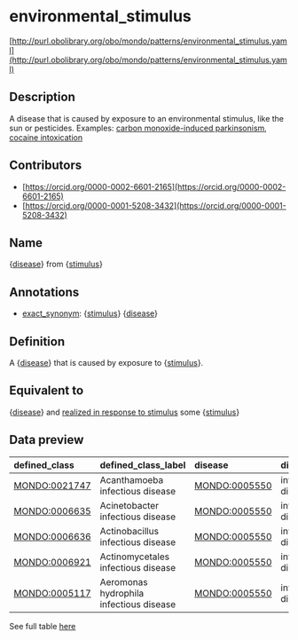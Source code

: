 # environmental_stimulus 

[http://purl.obolibrary.org/obo/mondo/patterns/environmental_stimulus.yaml](http://purl.obolibrary.org/obo/mondo/patterns/environmental_stimulus.yaml)
## Description 

A disease that is caused by exposure to an environmental stimulus, like the sun or pesticides.  Examples: [carbon monoxide-induced parkinsonism](http://purl.obolibrary.org/obo/MONDO_0017639), [cocaine intoxication](http://purl.obolibrary.org/obo/MONDO_0019544)
## Contributors 
* [https://orcid.org/0000-0002-6601-2165](https://orcid.org/0000-0002-6601-2165) 
* [https://orcid.org/0000-0001-5208-3432](https://orcid.org/0000-0001-5208-3432) 
## Name 

{[disease](http://purl.obolibrary.org/obo/MONDO_0000001)} from {[stimulus](http://purl.obolibrary.org/obo/BFO_0000040)}

## Annotations 

* [exact_synonym](http://www.geneontology.org/formats/oboInOwl#hasExactSynonym): {[stimulus](http://purl.obolibrary.org/obo/BFO_0000040)} {[disease](http://purl.obolibrary.org/obo/MONDO_0000001)}

## Definition 

A {[disease](http://purl.obolibrary.org/obo/MONDO_0000001)} that is caused by exposure to {[stimulus](http://purl.obolibrary.org/obo/BFO_0000040)}.

## Equivalent to 

{[disease](http://purl.obolibrary.org/obo/MONDO_0000001)} and [realized in response to stimulus](http://purl.obolibrary.org/obo/RO_0004028) some {[stimulus](http://purl.obolibrary.org/obo/BFO_0000040)}

## Data preview 
| defined_class                                | defined_class_label                     | disease                                      | disease_label      | stimulus                                      | stimulus_label       |
|:---------------------------------------------|:----------------------------------------|:---------------------------------------------|:-------------------|:----------------------------------------------|:---------------------|
| [MONDO:0021747](http://purl.obolibrary.org/obo/MONDO_0021747) | Acanthamoeba infectious disease         | [MONDO:0005550](http://purl.obolibrary.org/obo/MONDO_0005550) | infectious disease | [NCBITaxon:5754](http://purl.obolibrary.org/obo/NCBITaxon_5754) | Acanthamoeba         |
| [MONDO:0006635](http://purl.obolibrary.org/obo/MONDO_0006635) | Acinetobacter infectious disease        | [MONDO:0005550](http://purl.obolibrary.org/obo/MONDO_0005550) | infectious disease | [NCBITaxon:469](http://purl.obolibrary.org/obo/NCBITaxon_469)  | Acinetobacter        |
| [MONDO:0006636](http://purl.obolibrary.org/obo/MONDO_0006636) | Actinobacillus infectious disease       | [MONDO:0005550](http://purl.obolibrary.org/obo/MONDO_0005550) | infectious disease | [NCBITaxon:713](http://purl.obolibrary.org/obo/NCBITaxon_713)  | Actinobacillus       |
| [MONDO:0006921](http://purl.obolibrary.org/obo/MONDO_0006921) | Actinomycetales infectious disease      | [MONDO:0005550](http://purl.obolibrary.org/obo/MONDO_0005550) | infectious disease | [NCBITaxon:2037](http://purl.obolibrary.org/obo/NCBITaxon_2037) | Actinomycetales      |
| [MONDO:0005117](http://purl.obolibrary.org/obo/MONDO_0005117) | Aeromonas hydrophila infectious disease | [MONDO:0005550](http://purl.obolibrary.org/obo/MONDO_0005550) | infectious disease | [NCBITaxon:644](http://purl.obolibrary.org/obo/NCBITaxon_644)  | Aeromonas hydrophila |

See full table [here](https://github.com/monarch-initiative/mondo/blob/master/src/patterns/data/matches/environmental_stimulus.tsv) 
